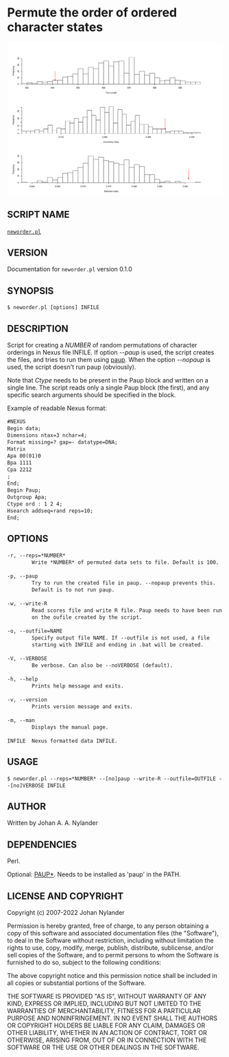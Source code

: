 # Permute the order of ordered character states

![Comparison between the user supplied character-state ordering (red arrows) and permuted orderings.](img/cyn.png)


## SCRIPT NAME

[`neworder.pl`](src/neworder.pl)

## VERSION

Documentation for `neworder.pl` version 0.1.0

## SYNOPSIS

    $ neworder.pl [options] INFILE

## DESCRIPTION

Script for creating a *NUMBER* of random permutations of character
orderings in Nexus file INFILE. If option *--paup* is used, the script
creates the files, and tries to run them using [paup](http://paup.phylosolutions.com/).
When the option *--nopaup* is used, the script doesn't run paup (obviously).

Note that *Ctype* needs to be present in the Paup block and written on a
single line. The script reads only a single Paup block (the first), and
any specific search arguments should be specified in the block.

Example of readable Nexus format:

    #NEXUS
    Begin data;
    Dimensions ntax=3 nchar=4;
    Format missing=? gap=- datatype=DNA;
    Matrix
    Apa 00(01)0
    Bpa 1111
    Cpa 2212
    ;
    End;
    Begin Paup;
    Outgroup Apa;
    Ctype ord : 1 2 4;
    Hsearch addseq=rand reps=10;
    End;

## OPTIONS

    -r, --reps=*NUMBER*
            Write *NUMBER* of permuted data sets to file. Default is 100.

    -p, --paup
            Try to run the created file in paup. --nopaup prevents this.
            Default is to not run paup.

    -w, --write-R
            Read scores file and write R file. Paup needs to have been run
            on the oufile created by the script.

    -o, --outfile=NAME
            Specify output file NAME. If --outfile is not used, a file
            starting with INFILE and ending in .bat will be created.

    -V, --VERBOSE
            Be verbose. Can also be --noVERBOSE (default).

    -h, --help
            Prints help message and exits.

    -v, --version
            Prints version message and exits.

    -m, --man
            Displays the manual page.

    INFILE  Nexus formatted data INFILE.

## USAGE

    $ neworder.pl --reps=*NUMBER* --[no]paup --write-R --outfile=OUTFILE --[no]VERBOSE INFILE

## AUTHOR

Written by Johan A. A. Nylander

## DEPENDENCIES

Perl.

Optional: [PAUP\*](http://paup.phylosolutions.com/).
Needs to be installed as 'paup' in the PATH.

## LICENSE AND COPYRIGHT

Copyright (c) 2007-2022 Johan Nylander

Permission is hereby granted, free of charge, to any person obtaining a copy
of this software and associated documentation files (the "Software"), to deal
in the Software without restriction, including without limitation the rights
to use, copy, modify, merge, publish, distribute, sublicense, and/or sell
copies of the Software, and to permit persons to whom the Software is
furnished to do so, subject to the following conditions:

The above copyright notice and this permission notice shall be included in all
copies or substantial portions of the Software.

THE SOFTWARE IS PROVIDED "AS IS", WITHOUT WARRANTY OF ANY KIND, EXPRESS OR
IMPLIED, INCLUDING BUT NOT LIMITED TO THE WARRANTIES OF MERCHANTABILITY,
FITNESS FOR A PARTICULAR PURPOSE AND NONINFRINGEMENT. IN NO EVENT SHALL THE
AUTHORS OR COPYRIGHT HOLDERS BE LIABLE FOR ANY CLAIM, DAMAGES OR OTHER
LIABILITY, WHETHER IN AN ACTION OF CONTRACT, TORT OR OTHERWISE, ARISING FROM,
OUT OF OR IN CONNECTION WITH THE SOFTWARE OR THE USE OR OTHER DEALINGS IN THE
SOFTWARE.
